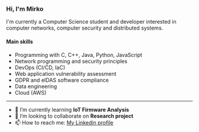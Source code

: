 ### Hi, I'm Mirko
I'm currently a Computer Science student and developer interested in computer networks, computer security and distributed systems.

#### Main skills
- Programming with C, C++, Java, Python, JavaScript
- Network programming and security principles
- DevOps (CI/CD, IaC)
- Web application vulnerability assessment
- GDPR and eIDAS software compliance
- Data engineering
- Cloud (AWS)

---

<!-- - 🔭 I’m currently working on -->
- 🌱 I’m currently learning **IoT Firmware Analysis**
- 👯 I’m looking to collaborate on **Research project**
- 📫 How to reach me: <a href="https://www.linkedin.com/in/mirkomangano/">My Linkedin profile</a>

